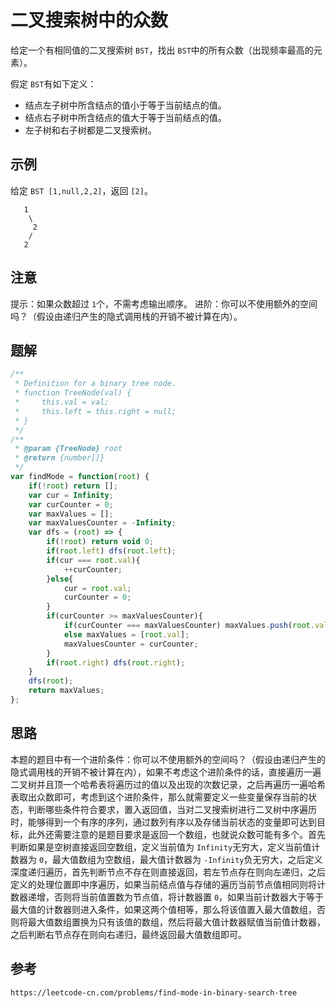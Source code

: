 # 二叉搜索树中的众数

给定一个有相同值的二叉搜索树 `BST`，找出 `BST`中的所有众数（出现频率最高的元素）。

假定 `BST`有如下定义：

* 结点左子树中所含结点的值小于等于当前结点的值。
* 结点右子树中所含结点的值大于等于当前结点的值。
* 左子树和右子树都是二叉搜索树。

## 示例

给定 `BST [1,null,2,2]`，返回 `[2]`。

```
   1
    \
     2
    /
   2
```

## 注意

提示：如果众数超过 `1`个，不需考虑输出顺序。
进阶：你可以不使用额外的空间吗？（假设由递归产生的隐式调用栈的开销不被计算在内）。

## 题解

```javascript
/**
 * Definition for a binary tree node.
 * function TreeNode(val) {
 *     this.val = val;
 *     this.left = this.right = null;
 * }
 */
/**
 * @param {TreeNode} root
 * @return {number[]}
 */
var findMode = function(root) {
    if(!root) return [];
    var cur = Infinity;
    var curCounter = 0;
    var maxValues = [];
    var maxValuesCounter = -Infinity;
    var dfs = (root) => {
        if(!root) return void 0;
        if(root.left) dfs(root.left);
        if(cur === root.val){
            ++curCounter;
        }else{
            cur = root.val;
            curCounter = 0;
        }
        if(curCounter >= maxValuesCounter){
            if(curCounter === maxValuesCounter) maxValues.push(root.val);
            else maxValues = [root.val];
            maxValuesCounter = curCounter;
        }
        if(root.right) dfs(root.right);
    }
    dfs(root);
    return maxValues;
};
```

## 思路

本题的题目中有一个进阶条件：你可以不使用额外的空间吗？（假设由递归产生的隐式调用栈的开销不被计算在内），如果不考虑这个进阶条件的话，直接遍历一遍二叉树并且顶一个哈希表将遍历过的值以及出现的次数记录，之后再遍历一遍哈希表取出众数即可，考虑到这个进阶条件，那么就需要定义一些变量保存当前的状态，判断哪些条件符合要求，置入返回值，当对二叉搜索树进行二叉树中序遍历时，能够得到一个有序的序列，通过数列有序以及存储当前状态的变量即可达到目标，此外还需要注意的是题目要求是返回一个数组，也就说众数可能有多个。首先判断如果是空树直接返回空数组，定义当前值为 `Infinity`无穷大，定义当前值计数器为 `0`，最大值数组为空数组，最大值计数器为 `-Infinity`负无穷大，之后定义深度递归遍历，首先判断节点不存在则直接返回，若左节点存在则向左递归，之后定义的处理位置即中序遍历，如果当前结点值与存储的遍历当前节点值相同则将计数器递增，否则将当前值置数为节点值，将计数器置 `0`，如果当前计数器大于等于最大值的计数器则进入条件，如果这两个值相等，那么将该值置入最大值数组，否则将最大值数组置换为只有该值的数组，然后将最大值计数器赋值当前值计数器，之后判断右节点存在则向右递归，最终返回最大值数组即可。

## 参考

```
https://leetcode-cn.com/problems/find-mode-in-binary-search-tree
```
